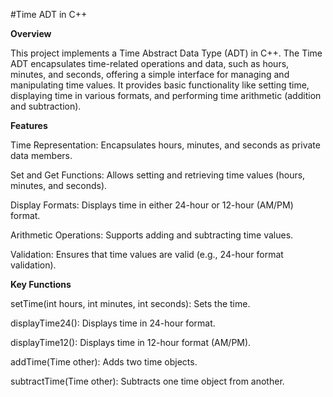 #Time ADT in C++

**Overview**

This project implements a Time Abstract Data Type (ADT) in C++. The Time ADT encapsulates time-related operations and data, such as hours, minutes, and seconds, offering a simple interface for managing and manipulating time values. It provides basic functionality like setting time, displaying time in various formats, and performing time arithmetic (addition and subtraction).

**Features**

  Time Representation: Encapsulates hours, minutes, and seconds as private data members.

  Set and Get Functions: Allows setting and retrieving time values (hours, minutes, and seconds).

  Display Formats: Displays time in either 24-hour or 12-hour (AM/PM) format.

  Arithmetic Operations: Supports adding and subtracting time values.

  Validation: Ensures that time values are valid (e.g., 24-hour format validation).

**Key Functions**

  setTime(int hours, int minutes, int seconds): Sets the time.

  displayTime24(): Displays time in 24-hour format.

  displayTime12(): Displays time in 12-hour format (AM/PM).

  addTime(Time other): Adds two time objects.

  subtractTime(Time other): Subtracts one time object from another.
